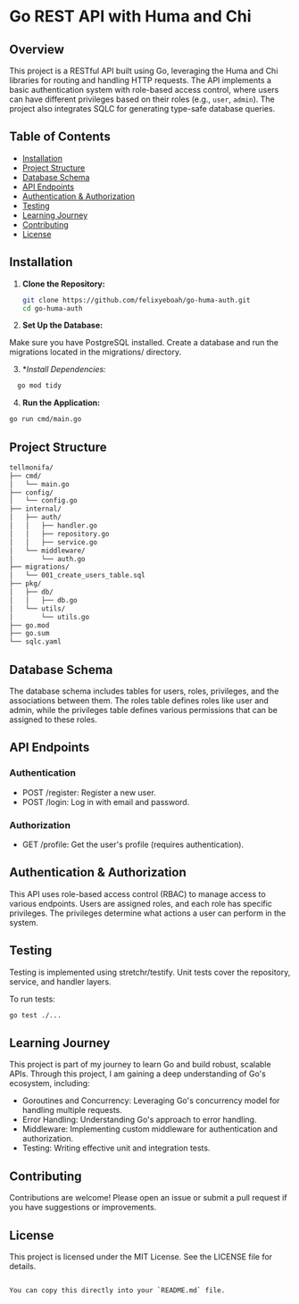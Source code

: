 # Go REST API with Huma and Chi

## Overview

This project is a RESTful API built using Go, leveraging the Huma and Chi libraries for routing and handling HTTP requests. The API implements a basic authentication system with role-based access control, where users can have different privileges based on their roles (e.g., `user`, `admin`). The project also integrates SQLC for generating type-safe database queries.

## Table of Contents

- [Installation](#installation)
- [Project Structure](#project-structure)
- [Database Schema](#database-schema)
- [API Endpoints](#api-endpoints)
- [Authentication & Authorization](#authentication--authorization)
- [Testing](#testing)
- [Learning Journey](#learning-journey)
- [Contributing](#contributing)
- [License](#license)

## Installation

1. **Clone the Repository:**

   ```bash
   git clone https://github.com/felixyeboah/go-huma-auth.git
   cd go-huma-auth
   ```

2. **Set Up the Database:**

Make sure you have PostgreSQL installed.
Create a database and run the migrations located in the migrations/ directory.

3. **Install Dependencies:*

```bash
  go mod tidy
```

4. **Run the Application:**

```bash
go run cmd/main.go
```

## Project Structure

```bash
tellmonifa/
├── cmd/
│   └── main.go
├── config/
│   └── config.go
├── internal/
│   ├── auth/
│   │   ├── handler.go
│   │   ├── repository.go
│   │   ├── service.go
│   └── middleware/
│       └── auth.go
├── migrations/
│   └── 001_create_users_table.sql
├── pkg/
│   ├── db/
│   │   ├── db.go
│   └── utils/
│       └── utils.go
├── go.mod
├── go.sum
└── sqlc.yaml
```

## Database Schema

The database schema includes tables for users, roles, privileges, and the associations between them. The roles table defines roles like user and admin, while the privileges table defines various permissions that can be assigned to these roles.

## API Endpoints
###  Authentication

- POST /register: Register a new user.
- POST /login: Log in with email and password.

### Authorization

- GET /profile: Get the user's profile (requires authentication).

## Authentication & Authorization

This API uses role-based access control (RBAC) to manage access to various endpoints. Users are assigned roles, and each role has specific privileges. The privileges determine what actions a user can perform in the system.

## Testing

Testing is implemented using stretchr/testify. Unit tests cover the repository, service, and handler layers.

To run tests:

```bash
go test ./...
```

## Learning Journey

This project is part of my journey to learn Go and build robust, scalable APIs. Through this project, I am gaining a deep understanding of Go's ecosystem, including:

- Goroutines and Concurrency: Leveraging Go's concurrency model for handling multiple requests.
- Error Handling: Understanding Go's approach to error handling.
- Middleware: Implementing custom middleware for authentication and authorization.
- Testing: Writing effective unit and integration tests.

## Contributing

Contributions are welcome! Please open an issue or submit a pull request if you have suggestions or improvements.

## License

This project is licensed under the MIT License. See the LICENSE file for details.

```bash

You can copy this directly into your `README.md` file.
```